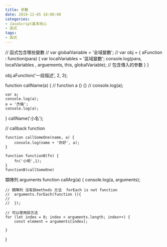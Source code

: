 ```yaml
---
title: 參數
date: 2019-12-05 18:00:00
categories: 
- JavaScript基本核心
- 函式
tags:
- 函式
---
```


// 函式包含哪些變數
// var globalVariable = '全域變數';
// var obj = {
    aFunction : function(para) {
        var localVariables = '區域變數';
        console.log(para, localVariables , arguements, this, globalVariable);
        // 包含傳入的參數
    }
}

obj.aFunction('一段描述', 2, 3);

function callName(a) {
//     function a () {}
//     console.log(a);

    var a;
    console.log(a);
    a = '杰倫';
    console.log(a);
}
callName('小名');


// callback function
```
function callSomeOne(name, a) {
    console.log(name + '你好', a);
}

function functionB(fn) {
    fn('小明',1);
}
functionB(callSomeOne)
```

類陣列 arguments
function callArg(a) {
    console.log(a, arguments);

    
    // 類陣列 沒有該methods 方法  forEach is not function
    //  arguments.forEach(function (){
    //  
    //  });
    
    // 可以使用該方法
    for (let index = 0; index < arguments.length; index++) {
        const element = arguments[index];
            
    }

}
